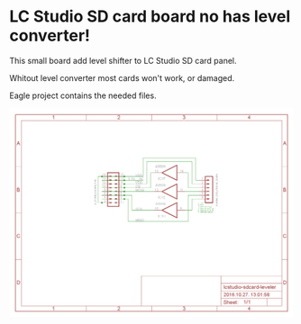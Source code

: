 # LC Studio SD card board no has level converter!

This small board add level shifter to LC Studio SD card panel.

Whitout level converter most cards won't work, or damaged.


Eagle project contains the needed files.

![alt text](https://github.com/triton-dev/arduino/blob/master/LC-Studio-SDCard/eagle/schematic.png "SD Card level shifter")

